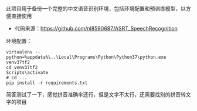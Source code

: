 此项目用于备份一个完整的中文语音识别环境，包括环境配置和预训练模型，以方便直接使用

- 代码来源：https://github.com/nl8590687/ASRT_SpeechRecognition

环境配置：

```
virtualenv --python=%appdata%\..\Local\Programs\Python\Python37\python.exe venv37tf2
cd venv37tf2
Scripts\activate
# cd ...
pip install -r requirements.txt
```

简答测试了一下，感觉拼音准确率还行，但是文字不太行，还需要找别的拼音转文字的项目

